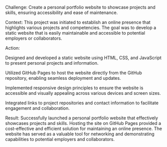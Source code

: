 Challenge:
Create a personal portfolio website to showcase projects and skills, ensuring accessibility and ease of maintenance.​

Context:
This project was initiated to establish an online presence that highlights various projects and competencies. The goal was to develop a static website that is easily maintainable and accessible to potential employers or collaborators.​

Action:

Designed and developed a static website using HTML, CSS, and JavaScript to present personal projects and information.

Utilized GitHub Pages to host the website directly from the GitHub repository, enabling seamless deployment and updates.

Implemented responsive design principles to ensure the website is accessible and visually appealing across various devices and screen sizes.

Integrated links to project repositories and contact information to facilitate engagement and collaboration.​

Result:
Successfully launched a personal portfolio website that effectively showcases projects and skills. Hosting the site on GitHub Pages provided a cost-effective and efficient solution for maintaining an online presence. 
The website has served as a valuable tool for networking and demonstrating capabilities to potential employers and collaborators.

